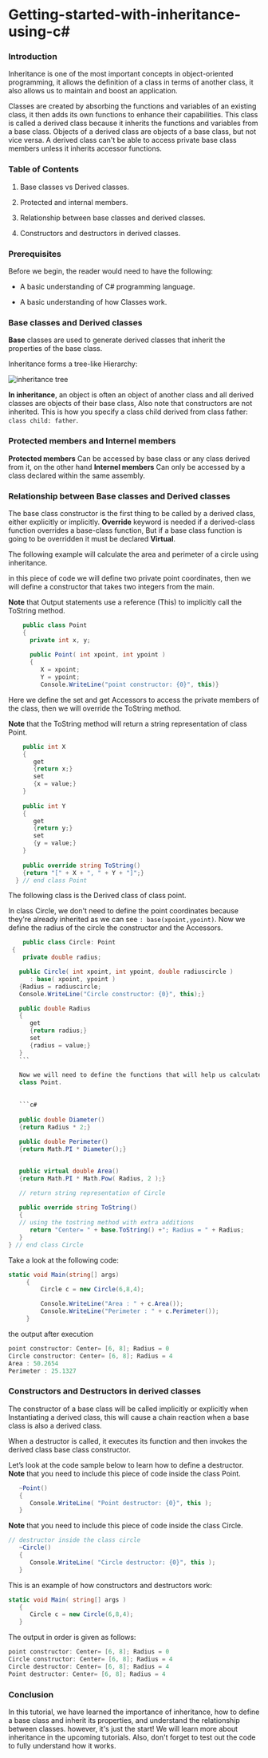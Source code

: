 # Getting-started-with-inheritance-using-c#

### Introduction

Inheritance is one of the most important concepts in object-oriented programming, it allows the definition of a class in terms of another class, it also allows us to maintain and boost an application.

Classes are created by absorbing the functions and variables of an existing class, it then adds its own functions to enhance their capabilities. This class is called a derived class because it inherits the functions and variables from a base class. Objects of a derived class are objects of a base class, but not vice versa. A derived class can't be able to access private base class members unless it inherits accessor functions.
### Table of Contents

1. Base classes vs Derived classes.

1. Protected and internal members.

1. Relationship between base classes and derived classes.

1. Constructors and destructors in derived classes.


### Prerequisites
Before we begin, the reader would need to have the following:

- A basic understanding of C# programming language. 

- A basic understanding of how Classes work.

### Base classes and Derived classes

**Base** classes are used to generate derived classes that inherit the properties of the base class.

Inheritance forms a tree-like Hierarchy:

![inheritance tree](https://raw.githubusercontent.com/mohamedgh16/Getting-started-with-inheritance-using-c-/main/tree%20of%20inheritance.png)

 **In inheritance**, an object is often an object of another class and all derived classes are objects of their base class, Also note that constructors are not inherited.
 This is how you specify a class child derived from class father: `class child: father`.



### Protected members and Internel members
**Protected members** Can be accessed by base class or any class derived from it, on the other hand
**Internel members** Can only be accessed by a class declared within the same assembly.


### Relationship between Base classes and Derived classes

The base class constructor is the first thing to be called by a derived class, either explicitly or implicitly.
**Override** keyword is needed if a derived-class function overrides a base-class function,
But if a base class function is going to be overridden it must be declared **Virtual**.



The following example will calculate the area and perimeter of a circle using inheritance. 

in this piece of code we will define two private point coordinates, then we will define a constructor that takes two integers from the main.

**Note** that Output statements use a reference (This) to implicitly call the ToString method.

```c#
    public class Point
    {
      private int x, y;
      
      public Point( int xpoint, int ypoint )
      {
         X = xpoint;
         Y = ypoint;
         Console.WriteLine("point constructor: {0}", this)}
  ```
  Here we define the set and get Accessors to access the private members of the class, then we will override the ToString method.
  
  **Note** that the ToString method will return a string representation of class Point.
  ```c#
      public int X
      {
         get
         {return x;}
         set
         {x = value;}
      } 
   
      public int Y
      {
         get
         {return y;}
         set
         {y = value;}
      } 
   
      public override string ToString()
      {return "[" + X + ", " + Y + "]";}
    } // end class Point
   ```
   The following class is the Derived class of class point.
   
   In class Circle, we don't need to define the point coordinates because they're already inherited as we can see `: base(xpoint,ypoint)`. 
   Now we define the radius of the circle the constructor and the Accessors.
   
   ```c#
       public class Circle: Point
    {
       private double radius;
   
      public Circle( int xpoint, int ypoint, double radiuscircle )
         : base( xpoint, ypoint )
      {Radius = radiuscircle;
      Console.WriteLine("Circle constructor: {0}", this);}
   
      public double Radius
      {
         get
         {return radius;}
         set
         {radius = value;}
      }
      ```
      
      Now we will need to define the functions that will help us calculate the area and perimeter of the circle, then we will override the ToString method, just like we did in 
      class Point.
     
      
      ```c#
      
      public double Diameter()
      {return Radius * 2;}
      
      public double Perimeter()
      {return Math.PI * Diameter();}
   
      
      public virtual double Area()
      {return Math.PI * Math.Pow( Radius, 2 );}
   
      // return string representation of Circle
      
      public override string ToString()
      {
      // using the tostring method with extra additions
         return "Center= " + base.ToString() +"; Radius = " + Radius;   
      }
   } // end class Circle
   ```
   Take a look at the following code:
   ```c#
   static void Main(string[] args)
        {
            Circle c = new Circle(6,8,4);

            Console.WriteLine("Area : " + c.Area());
            Console.WriteLine("Perimeter : " + c.Perimeter());
        }
   ```
   
   
   the output after execution
   ```c#
   point constructor: Center= [6, 8]; Radius = 0
   Circle constructor: Center= [6, 8]; Radius = 4
   Area : 50.2654
   Perimeter : 25.1327
   ```
   
  ### Constructors and Destructors in derived classes
  
   The constructor of a base class will be called implicitly or explicitly when Instantiating a derived class, this will cause a chain reaction when a base class is also a derived class.
   
   
   When a destructor is called, it executes its function and then invokes the derived class base class constructor.
   
   
   Let’s look at the code sample below to learn how to define a destructor.
   **Note** that you need to include this piece of code inside the class Point.
   
   ``` c#
      ~Point()
      {
         Console.WriteLine( "Point destructor: {0}", this );
      }    
   ```
   
   **Note** that you need to include this piece of code inside the class Circle.
   
   ```c#
   // destructor inside the class circle
      ~Circle()
      {
         Console.WriteLine( "Circle destructor: {0}", this );
      }
   ```   
   
   This is an example of how constructors and destructors work:
   
   ```c#
   static void Main( string[] args )
      { 
         Circle c = new Circle(6,8,4);  
      }
   ```
   The output in order is given as follows:
   ```c#
 point constructor: Center= [6, 8]; Radius = 0
Circle constructor: Center= [6, 8]; Radius = 4
Circle destructor: Center= [6, 8]; Radius = 4
Point destructor: Center= [6, 8]; Radius = 4

   ```
   
### Conclusion

In this tutorial, we have learned the importance of inheritance, how to define a base class and inherit its properties,
and understand the relationship between classes. however, it's just the start! We will learn more about inheritance in the upcoming tutorials.
Also, don't forget to test out the code to fully understand how it works.
